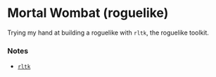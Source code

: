 # Mortal Wombat (roguelike)

Trying my hand at building a roguelike with `rltk`, the roguelike toolkit.

### Notes

* [`rltk`](https://github.com/thebracket/rltk_rs)

